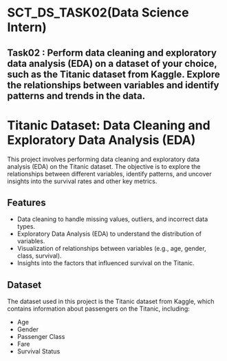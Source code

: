 # SCT_DS_TASK02(Data Science Intern)
## Task02 : Perform data cleaning and exploratory data analysis (EDA) on a dataset of your choice, such as the Titanic dataset from Kaggle. Explore the relationships between variables and identify patterns and trends in the data.

# Titanic Dataset: Data Cleaning and Exploratory Data Analysis (EDA)
This project involves performing data cleaning and exploratory data analysis (EDA) on the Titanic dataset. The objective is to explore the relationships between different variables, identify patterns, and uncover insights into the survival rates and other key metrics.

## Features

- Data cleaning to handle missing values, outliers, and incorrect data types.
- Exploratory Data Analysis (EDA) to understand the distribution of variables.
- Visualization of relationships between variables (e.g., age, gender, class, survival).
- Insights into the factors that influenced survival on the Titanic.

## Dataset

The dataset used in this project is the Titanic dataset from Kaggle, which contains information about passengers on the Titanic, including:
- Age
- Gender
- Passenger Class
- Fare
- Survival Status

